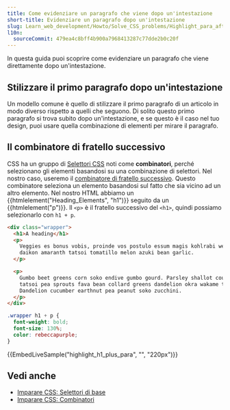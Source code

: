 ```yaml
---
title: Come evidenziare un paragrafo che viene dopo un'intestazione
short-title: Evidenziare un paragrafo dopo un'intestazione
slug: Learn_web_development/Howto/Solve_CSS_problems/Highlight_para_after_h1
l10n:
  sourceCommit: 479ea4c8bff4b900a7968413287c77dde2b0c20f
---
```


In questa guida puoi scoprire come evidenziare un paragrafo che viene direttamente dopo un'intestazione.

## Stilizzare il primo paragrafo dopo un'intestazione

Un modello comune è quello di stilizzare il primo paragrafo di un articolo in modo diverso rispetto a quelli che seguono. Di solito questo primo paragrafo si trova subito dopo un'intestazione, e se questo è il caso nel tuo design, puoi usare quella combinazione di elementi per mirare il paragrafo.

## Il combinatore di fratello successivo

CSS ha un gruppo di [Selettori CSS](/it/docs/Web/CSS/CSS_selectors) noti come **combinatori**, perché selezionano gli elementi basandosi su una combinazione di selettori. Nel nostro caso, useremo il [combinatore di fratello successivo](/it/docs/Web/CSS/Next-sibling_combinator). Questo combinatore seleziona un elemento basandosi sul fatto che sia vicino ad un altro elemento. Nel nostro HTML abbiamo un {{htmlelement("Heading_Elements", "h1")}} seguito da un {{htmlelement("p")}}. Il `<p>` è il fratello successivo del `<h1>`, quindi possiamo selezionarlo con `h1 + p`.

```html live-sample___highlight_h1_plus_para
<div class="wrapper">
  <h1>A heading</h1>
  <p>
    Veggies es bonus vobis, proinde vos postulo essum magis kohlrabi welsh onion
    daikon amaranth tatsoi tomatillo melon azuki bean garlic.
  </p>

  <p>
    Gumbo beet greens corn soko endive gumbo gourd. Parsley shallot courgette
    tatsoi pea sprouts fava bean collard greens dandelion okra wakame tomato.
    Dandelion cucumber earthnut pea peanut soko zucchini.
  </p>
</div>
```

```css live-sample___highlight_h1_plus_para
.wrapper h1 + p {
  font-weight: bold;
  font-size: 130%;
  color: rebeccapurple;
}
```

{{EmbedLiveSample("highlight_h1_plus_para", "", "220px")}}

## Vedi anche

- [Imparare CSS: Selettori di base](/it/docs/Learn_web_development/Core/Styling_basics/Basic_selectors)
- [Imparare CSS: Combinatori](/it/docs/Learn_web_development/Core/Styling_basics/Combinators)
